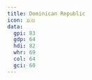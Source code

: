 ```yaml
---
title: Dominican Republic
icon: 🇩🇴
data:
  gpi: 83
  gdp: 64
  hdi: 82
  whr: 69
  col: 64
  gci: 60
---
```


